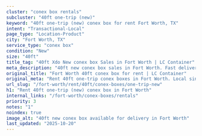 ```yaml
---
cluster: "conex box rentals"
subcluster: "40ft one-trip (new)"
keyword: "40ft one-trip (new) conex box for rent Fort Worth, TX"
intent: "Transactional-Local"
page_type: "Location-Product"
city: "Fort Worth, TX"
service_type: "conex box"
condition: "New"
size: "40ft"
title_tag: "40ft Xdo New conex box Sales in Fort Worth | LC Container"
meta_description: "40ft new conex box sales in Fort Worth. Fast delivery, competitive pricing. Serving conex boxes area. Quote ID: TU9. Call (214) 524-4168 for your free quote today."
original_title: "Fort Worth 40ft conex box for rent | LC Container"
original_meta: "Rent 40ft one-trip conex boxes in Fort Worth. Local since 2003. Flexible rental terms. Same-week delivery available. Get your free quote — call (214) 524-416..."
url_slug: "/fort-worth/rent/40ft/conex-boxes/one-trip-new"
h1: "Rent 40ft one-trip (new) conex box in Fort Worth"
internal_links: "/fort-worth/conex-boxes/rentals"
priority: 3
notes: "1"
noindex: true
image_alt: "40ft new conex box available for delivery in Fort Worth"
last_updated: "2025-10-20"
---
```


<!-- TODO: Add unique city/inventory copy, images, and internal links here. -->
